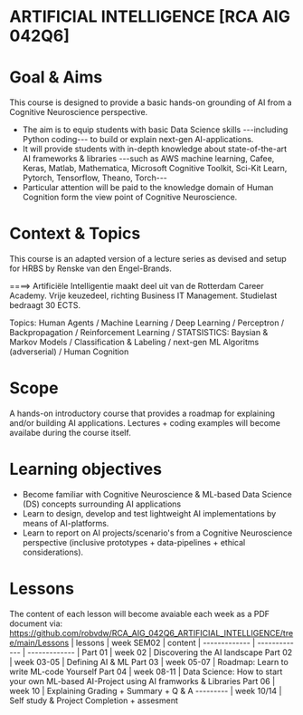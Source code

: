 # ARTIFICIAL INTELLIGENCE [RCA AIG 042Q6]
# Goal & Aims
This course is designed to provide a basic hands-on grounding of AI from a Cognitive Neuroscience perspective.

* The aim is to equip students with basic Data Science skills ---including Python coding--- to build or explain next-gen AI-applications.
* It will provide students with in-depth knowledge about state-of-the-art AI frameworks & libraries ---such as AWS machine learning, Cafee, Keras, Matlab, Mathematica, Microsoft Cognitive Toolkit, Sci-Kit Learn, Pytorch, Tensorflow, Theano, Torch--- 
* Particular attention will be paid to the knowledge domain of Human Cognition form the view point of Cognitive Neuroscience.

# Context & Topics
This course is an adapted version of a lecture series as devised and setup for HRBS by Renske van den Engel-Brands.

====> Artificiële Intelligentie maakt deel uit van de Rotterdam Career Academy. Vrije keuzedeel, richting Business IT Management. Studielast bedraagt 30 ECTS.

Topics: Human Agents / Machine Learning / Deep Learning / Perceptron / Backpropagation / Reinforcement Learning / STATSISTICS: Baysian & Markov Models / Classification & Labeling / next-gen ML Algoritms (adverserial) / Human Cognition


# Scope
A hands-on introductory course that provides a roadmap for explaining and/or building AI applications. 
Lectures + coding examples will become availabe during the course itself.

# Learning objectives
* Become familiar with Cognitive Neuroscience & ML-based Data Science (DS) concepts surrounding AI applications
* Learn to design, develop and test lightweight AI implementations by means of AI-platforms.
* Learn to report on AI projects/scenario's from a Cognitive Neuroscience perspective (inclusive prototypes + data-pipelines + ethical considerations).

# Lessons
The content of each lesson will become avaiable each week as a PDF document via: https://github.com/robvdw/RCA_AIG_042Q6_ARTIFICIAL_INTELLIGENCE/tree/main/Lessons
| lessons  | week SEM02 | content
| ------------- | ------------- | ------------- |
Part 01 |  week 02	| Discovering the AI landscape
Part 02 |  week 03-05 	| Defining AI & ML
Part 03 |  week 05-07 	| Roadmap: Learn to write ML-code Yourself
Part 04 |  week 08-11 	| Data Science: How to start your own ML-based AI-Project using AI framworks & Libraries
Part 06 |  week 10 	| Explaining Grading + Summary + Q & A
--------- |  week 10/14 	| Self study & Project Completion + assesment
